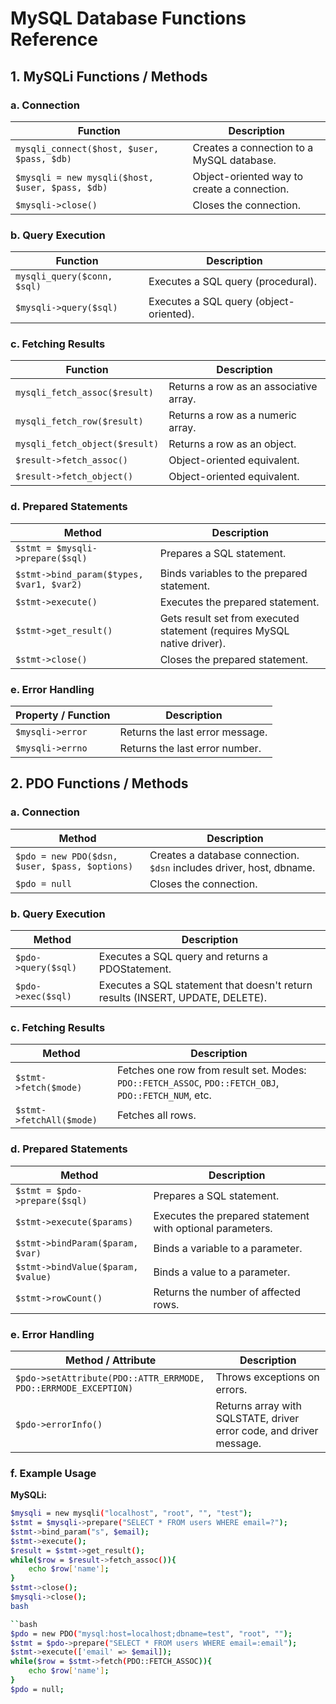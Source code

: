 # MySQL Database Functions Reference

## 1. MySQLi Functions / Methods

### a. Connection

| Function | Description |
|----------|-------------|
| `mysqli_connect($host, $user, $pass, $db)` | Creates a connection to a MySQL database. |
| `$mysqli = new mysqli($host, $user, $pass, $db)` | Object-oriented way to create a connection. |
| `$mysqli->close()` | Closes the connection. |

### b. Query Execution

| Function | Description |
|----------|-------------|
| `mysqli_query($conn, $sql)` | Executes a SQL query (procedural). |
| `$mysqli->query($sql)` | Executes a SQL query (object-oriented). |

### c. Fetching Results

| Function | Description |
|----------|-------------|
| `mysqli_fetch_assoc($result)` | Returns a row as an associative array. |
| `mysqli_fetch_row($result)` | Returns a row as a numeric array. |
| `mysqli_fetch_object($result)` | Returns a row as an object. |
| `$result->fetch_assoc()` | Object-oriented equivalent. |
| `$result->fetch_object()` | Object-oriented equivalent. |

### d. Prepared Statements

| Method | Description |
|--------|-------------|
| `$stmt = $mysqli->prepare($sql)` | Prepares a SQL statement. |
| `$stmt->bind_param($types, $var1, $var2)` | Binds variables to the prepared statement. |
| `$stmt->execute()` | Executes the prepared statement. |
| `$stmt->get_result()` | Gets result set from executed statement (requires MySQL native driver). |
| `$stmt->close()` | Closes the prepared statement. |

### e. Error Handling

| Property / Function | Description |
|---------------------|-------------|
| `$mysqli->error` | Returns the last error message. |
| `$mysqli->errno` | Returns the last error number. |

## 2. PDO Functions / Methods

### a. Connection

| Method | Description |
|--------|-------------|
| `$pdo = new PDO($dsn, $user, $pass, $options)` | Creates a database connection. `$dsn` includes driver, host, dbname. |
| `$pdo = null` | Closes the connection. |

### b. Query Execution

| Method | Description |
|--------|-------------|
| `$pdo->query($sql)` | Executes a SQL query and returns a PDOStatement. |
| `$pdo->exec($sql)` | Executes a SQL statement that doesn't return results (INSERT, UPDATE, DELETE). |

### c. Fetching Results

| Method | Description |
|--------|-------------|
| `$stmt->fetch($mode)` | Fetches one row from result set. Modes: `PDO::FETCH_ASSOC`, `PDO::FETCH_OBJ`, `PDO::FETCH_NUM`, etc. |
| `$stmt->fetchAll($mode)` | Fetches all rows. |

### d. Prepared Statements

| Method | Description |
|--------|-------------|
| `$stmt = $pdo->prepare($sql)` | Prepares a SQL statement. |
| `$stmt->execute($params)` | Executes the prepared statement with optional parameters. |
| `$stmt->bindParam($param, $var)` | Binds a variable to a parameter. |
| `$stmt->bindValue($param, $value)` | Binds a value to a parameter. |
| `$stmt->rowCount()` | Returns the number of affected rows. |

### e. Error Handling

| Method / Attribute | Description |
|--------------------|-------------|
| `$pdo->setAttribute(PDO::ATTR_ERRMODE, PDO::ERRMODE_EXCEPTION)` | Throws exceptions on errors. |
| `$pdo->errorInfo()` | Returns array with SQLSTATE, driver error code, and driver message. |


### f. Example Usage

**MySQLi:**
```bash
$mysqli = new mysqli("localhost", "root", "", "test");
$stmt = $mysqli->prepare("SELECT * FROM users WHERE email=?");
$stmt->bind_param("s", $email);
$stmt->execute();
$result = $stmt->get_result();
while($row = $result->fetch_assoc()){
    echo $row['name'];
}
$stmt->close();
$mysqli->close();
bash

``bash
$pdo = new PDO("mysql:host=localhost;dbname=test", "root", "");
$stmt = $pdo->prepare("SELECT * FROM users WHERE email=:email");
$stmt->execute(['email' => $email]);
while($row = $stmt->fetch(PDO::FETCH_ASSOC)){
    echo $row['name'];
}
$pdo = null;

```
